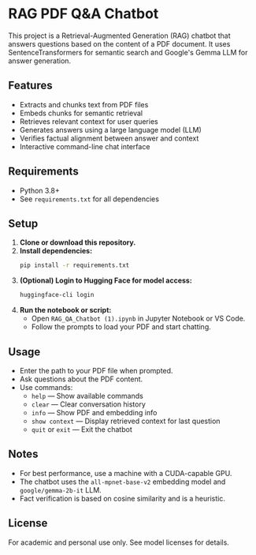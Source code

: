 # RAG PDF Q&A Chatbot

This project is a Retrieval-Augmented Generation (RAG) chatbot that answers questions based on the content of a PDF document. It uses SentenceTransformers for semantic search and Google's Gemma LLM for answer generation.

## Features

- Extracts and chunks text from PDF files
- Embeds chunks for semantic retrieval
- Retrieves relevant context for user queries
- Generates answers using a large language model (LLM)
- Verifies factual alignment between answer and context
- Interactive command-line chat interface

## Requirements

- Python 3.8+
- See `requirements.txt` for all dependencies

## Setup

1. **Clone or download this repository.**
2. **Install dependencies:**
   ```sh
   pip install -r requirements.txt
   ```
3. **(Optional) Login to Hugging Face for model access:**
   ```sh
   huggingface-cli login
   ```
4. **Run the notebook or script:**
   - Open `RAG_QA_Chatbot (1).ipynb` in Jupyter Notebook or VS Code.
   - Follow the prompts to load your PDF and start chatting.

## Usage

- Enter the path to your PDF file when prompted.
- Ask questions about the PDF content.
- Use commands:
  - `help` — Show available commands
  - `clear` — Clear conversation history
  - `info` — Show PDF and embedding info
  - `show context` — Display retrieved context for last question
  - `quit` or `exit` — Exit the chatbot

## Notes

- For best performance, use a machine with a CUDA-capable GPU.
- The chatbot uses the `all-mpnet-base-v2` embedding model and `google/gemma-2b-it` LLM.
- Fact verification is based on cosine similarity and is a heuristic.

## License

For academic and personal use only. See model licenses for details.

